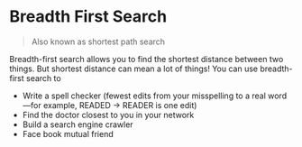 # Breadth First Search

> Also known as shortest path search

Breadth-first search allows you to find the shortest distance 
between two things. But shortest distance can mean a lot of 
things! You can use breadth-first search to

- Write a spell checker (fewest edits from your 
misspelling to a real word—for example, READED -> 
READER is one edit)
- Find the doctor closest to you in your network
- Build a search engine crawler
- Face book mutual friend